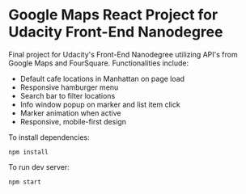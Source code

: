 # Google Maps React Project for Udacity Front-End Nanodegree

Final project for Udacity's Front-End Nanodegree utilizing API's from Google Maps and FourSquare. Functionalities include:

- Default cafe locations in Manhattan on page load 
- Responsive hamburger menu
- Search bar to filter locations
- Info window popup on marker and list item click
- Marker animation when active
- Responsive, mobile-first design

To install dependencies:
```
npm install
```

To run dev server:
```
npm start
```